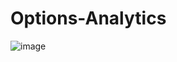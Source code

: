 # Options-Analytics

![image](https://github.com/user-attachments/assets/9b11dbcb-10e6-40d5-9617-cbbbfb059342)
